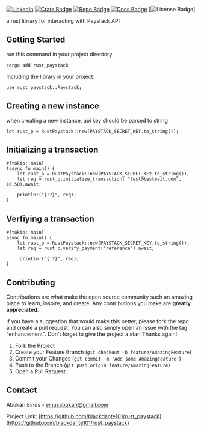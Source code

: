 [![LinkedIn][linkedin-shield]][linkedin-url]
[![Crate Badge]][Crate] [![Repo Badge]][Repo] [![Docs Badge]][Docs] [![License Badge]]

a rust library for interacting with Paystack API
## Getting Started
run this command in your project directory
```no_run
cargo add rust_paystack
```
Including the library in your project:
```no_run
use rust_paystack::Paystack;
```
## Creating a new instance
when creating a new instance, api key should be parsed to string
```no_run
let rust_p = RustPaystack::new(PAYSTACK_SECRET_KEY.to_string());
```
## Initializing a transaction
```no_run
#[tokio::main]
!async fn main() {
    let rust_p = RustPaystack::new(PAYSTACK_SECRET_KEY.to_string());
    let req = rust_p.initialize_transaction( "test@testmail.com", 10.50).await;
     
    println!("{:?}", req);
}
```
## Verfiying a transaction
```no_run
#[tokio::main]
async fn main() {
    let rust_p = RustPaystack::new(PAYSTACK_SECRET_KEY.to_string());
    let req = rust_p.verify_payment("reference").await;
     
     println!("{:?}", req);
}
 ```
## Contributing
Contributions are what make the open source community such an amazing place to learn, inspire, and create. Any contributions you make are **greatly appreciated**.

If you have a suggestion that would make this better, please fork the repo and create a pull request. You can also simply open an issue with the tag "enhancement".
Don't forget to give the project a star! Thanks again!

1. Fork the Project
2. Create your Feature Branch (`git checkout -b feature/AmazingFeature`)
3. Commit your Changes (`git commit -m 'Add some AmazingFeature'`)
4. Push to the Branch (`git push origin feature/AmazingFeature`)
5. Open a Pull Request

<!-- CONTACT -->
## Contact

Abukari Einus - einusabukari@gmail.com

Project Link: [https://github.com/blackdante101/rust_paystack](https://github.com/blackdante101/rust_paystack)

[contributors-shield]: https://img.shields.io/github/contributors/blackdante101/Best-README-Template.svg?style=for-the-badge
[contributors-url]: https://github.com/blackdante101/rust_paystack/graphs/contributors
[forks-shield]: https://img.shields.io/github/forks/blackdante101/Best-README-Template.svg?style=for-the-badge
[forks-url]: https://github.com/blackdante101/rust_paystack/network/members
[stars-shield]: https://img.shields.io/github/stars/blackdante101/Best-README-Template.svg?style=for-the-badge
[stars-url]: https://github.com/blackdante101/rust_paystack/stargazers
[issues-shield]: https://img.shields.io/github/issues/blackdante101/Best-README-Template.svg?style=for-the-badge
[issues-url]: https://github.com/blackdante101/rust_paystack/issues
[linkedin-shield]: https://img.shields.io/badge/-LinkedIn-black.svg?style=for-the-badge&logo=linkedin&colorB=555
[linkedin-url]: https://www.linkedin.com/in/abukari-einus-913721177/
[Repo]: https://github.com/blackdante101/rust_paystack
[Docs]: https://docs.rs/rust_paystack
[Crate]: https://crates.io/crates/rust_paystack
[Crate Badge]: https://img.shields.io/crates/v/rust_paystack?logo=rust&style=flat-square&color=E05D44
[Repo Badge]: https://img.shields.io/badge/repo-blackdante101/rust_paytack-1370D3?style=flat-square&logo=github
[License Badge]: https://img.shields.io/crates/l/rust_paystack?style=flat-square&color=1370D3
[Docs Badge]: https://img.shields.io/badge/docs-rust_paystack-1370D3?style=flat-square&logo=rust
[`cargo-generate`]: https://crates.io/crates/cargo-generate
[License]: ./LICENSE